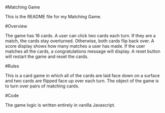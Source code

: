 #Matching Game

This is the README file for my Matching Game.

#Overview

The game has 16 cards.
A user can click two cards each turn. 
If they are a match, the cards stay overturned. Otherwise, both cards flip back over.
A score display shows how many matches a user has made.
If the user matches all the cards, a congratulations message will display.
A reset button will restart the game and reset the cards.

#Rules

This is a card game in which all of the cards are laid face down on a surface and two cards are flipped face up over each turn. The object of the game is to turn over pairs of matching cards.

#Code

The game logic is written entirely in vanilla Javascript.